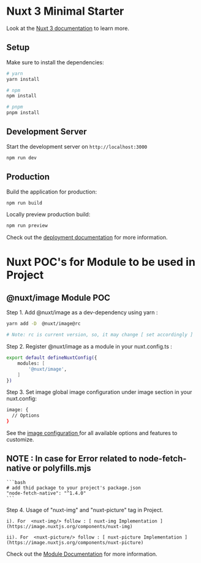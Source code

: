 # Nuxt 3 Minimal Starter

Look at the [Nuxt 3 documentation](https://nuxt.com/docs/getting-started/introduction) to learn more.

## Setup

Make sure to install the dependencies:

```bash
# yarn
yarn install

# npm
npm install

# pnpm
pnpm install
```

## Development Server

Start the development server on `http://localhost:3000`

```bash
npm run dev
```

## Production

Build the application for production:

```bash
npm run build
```

Locally preview production build:

```bash
npm run preview
```

Check out the [deployment documentation](https://nuxt.com/docs/getting-started/deployment) for more information.



# Nuxt POC's for Module to be used in Project

## @nuxt/image Module POC

Step 1. Add @nuxt/image as a dev-dependency using yarn : 

```bash
yarn add -D  @nuxt/image@rc

# Note: rc is current version, so, it may change [ set accordingly ]
```

Step 2. Register @nuxt/image as a module in your nuxt.config.ts : 

```bash
export default defineNuxtConfig({
    modules: [
        '@nuxt/image',
    ]
})
```
Step 3. Set image global image configuration under image section in your nuxt.config: 

```bash
image: {
  // Options
}
```
See the [ image configuration ](https://image.nuxtjs.org/configuration) for all available options and features to customize.

## NOTE : In case for Error related to node-fetch-native or polyfills.mjs 
    ```bash
    # add thid package to your project's package.json
    "node-fetch-native": "^1.4.0"
    ```

Step 4. Usage of "nuxt-img" and "nuxt-picture" tag in Project.

    i). For  <nuxt-img/> follow : [ nuxt-img Implementation ](https://image.nuxtjs.org/components/nuxt-img)

    ii). For  <nuxt-picture/> follow : [ nuxt-picture Implementation ](https://image.nuxtjs.org/components/nuxt-picture)

 

Check out the [Module Documentation](https://image.nuxtjs.org) for more information.